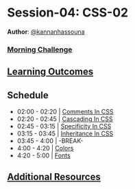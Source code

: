 # Session-04: CSS-02

**Author**: [@kannanhassouna](https://github.com/kannanhassouna)
### [Morning Challenge](morning-challenge.md)

## [Learning Outcomes](./learning-outcomes.md)

## Schedule

- 02:00 - 02:20 | [Comments In CSS](./Comments.md)
- 02:20 - 02:45 | [Cascading In CSS](./Cascading.md)
- 02:45 - 03:15 | [Specificity In CSS](./Specificity.md)
- 03:15 - 03:45 | [Inheritance In CSS](./Inheritance.md)
- 03:45 - 4:00  | -BREAK-
- 4:00 -  4:20  | [Colors](./Colors.md)
- 4:20 -  5:00  | [Fonts](./fonts.md)

## [Additional Resources](./resources.md)

